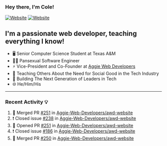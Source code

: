 ### Hey there, I'm Cole!

[![Website](https://img.shields.io/website?label=aggiedevelopers.com&style=for-the-badge&url=https%3A%2F%2Faggiedevelopers.com)](https://aggiedevelopers.com)
[![Website](https://img.shields.io/website?label=coledc.com&style=for-the-badge&url=https%3A%2F%2Fcoledc.com)](https://coledc.com)

## I'm a passionate web developer, teaching everything I know!

- 🖥️ Senior Computer Science Student at Texas A&M
- 🏳️‍🌈 Pansexual Software Engineer
- ⚡ Vice-President and Co-Founder at [Aggie Web Developers](https://www.aggiedevelopers.com)
- 💙 Teaching Others About the Need for Social Good in the Tech Industry
- 🚀 Building The Next Generation of Leaders in Tech
- 🌐 He/Him/His

---

### Recent Activity 💡

<!--START_SECTION:activity-->

1. 🎉 Merged PR [#251](https://github.com/Aggie-Web-Developers/awd-website/pull/251) in [Aggie-Web-Developers/awd-website](https://github.com/Aggie-Web-Developers/awd-website)
2. ❗️ Closed issue [#238](https://github.com/Aggie-Web-Developers/awd-website/issues/238) in [Aggie-Web-Developers/awd-website](https://github.com/Aggie-Web-Developers/awd-website)
3. 💪 Opened PR [#251](https://github.com/Aggie-Web-Developers/awd-website/pull/251) in [Aggie-Web-Developers/awd-website](https://github.com/Aggie-Web-Developers/awd-website)
4. ❗️ Closed issue [#186](https://github.com/Aggie-Web-Developers/awd-website/issues/186) in [Aggie-Web-Developers/awd-website](https://github.com/Aggie-Web-Developers/awd-website)
5. 🎉 Merged PR [#250](https://github.com/Aggie-Web-Developers/awd-website/pull/250) in [Aggie-Web-Developers/awd-website](https://github.com/Aggie-Web-Developers/awd-website)
<!--END_SECTION:activity-->

